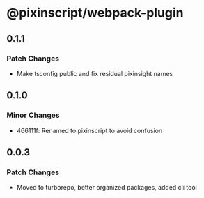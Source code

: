 # @pixinscript/webpack-plugin

## 0.1.1

### Patch Changes

- Make tsconfig public and fix residual pixinsight names

## 0.1.0

### Minor Changes

- 466111f: Renamed to pixinscript to avoid confusion

## 0.0.3

### Patch Changes

- Moved to turborepo, better organized packages, added cli tool

